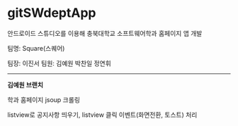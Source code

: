 # gitSWdeptApp


안드로이드 스튜디오를 이용해 충북대학교 소프트웨어학과 홈페이지 앱 개발

팀명: Square(스퀘어)

팀장: 이진서  팀원: 김예원 박찬일 정연휘 

***

**김예원 브랜치**

학과 홈페이지 jsoup 크롤링

listview로 공지사항 띄우기, listview 클릭 이벤트(화면전환, 토스트) 처리
